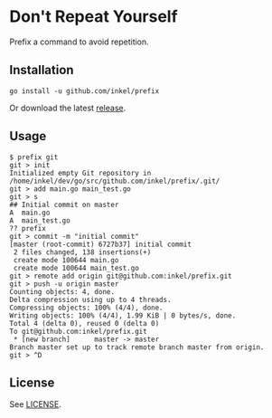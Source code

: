 # Don't Repeat Yourself
Prefix a command to avoid repetition.

## Installation
```
go install -u github.com/inkel/prefix
```

Or download the latest [release](https://github.com/inkel/prefix/releases).

## Usage

```
$ prefix git
git > init
Initialized empty Git repository in /home/inkel/dev/go/src/github.com/inkel/prefix/.git/
git > add main.go main_test.go
git > s
## Initial commit on master
A  main.go
A  main_test.go
?? prefix
git > commit -m "initial commit"
[master (root-commit) 6727b37] initial commit
 2 files changed, 138 insertions(+)
 create mode 100644 main.go
 create mode 100644 main_test.go
git > remote add origin git@github.com:inkel/prefix.git
git > push -u origin master
Counting objects: 4, done.
Delta compression using up to 4 threads.
Compressing objects: 100% (4/4), done.
Writing objects: 100% (4/4), 1.99 KiB | 0 bytes/s, done.
Total 4 (delta 0), reused 0 (delta 0)
To git@github.com:inkel/prefix.git
 * [new branch]      master -> master
Branch master set up to track remote branch master from origin.
git > ^D
```

## License
See [LICENSE](LICENSE).

